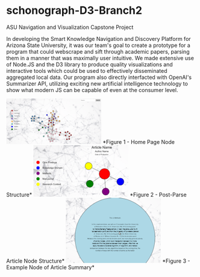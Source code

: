 # schonograph-D3-Branch2

ASU Navigation and Visualization Capstone Project

In developing the Smart Knowledge Navigation and Discovery Platform for Arizona State University, it was our team's goal to create a prototype for a
program that could webscrape and sift through academic papers, parsing them in a manner that was maximally user intuitive. We made extensive use of Node.JS and the D3
library to produce quality visualizations and interactive tools which could be used to effectively disseminated aggregated local data. Our program also directly
interfacted with OpenAI's Summarizer API, utilizing exciting new artificial intelligence technology to show what modern JS can be capable of even at the consumer level.


<img src="home.png" width=50% height=50%>
*Figure 1 - Home Page Node Structure*


<img src="article.png" width=50% height=50%>
*Figure 2 - Post-Parse Article Node Structure*


<img src="node.png" width=50% height=50%>
*Figure 3 - Example Node of Article Summary*


